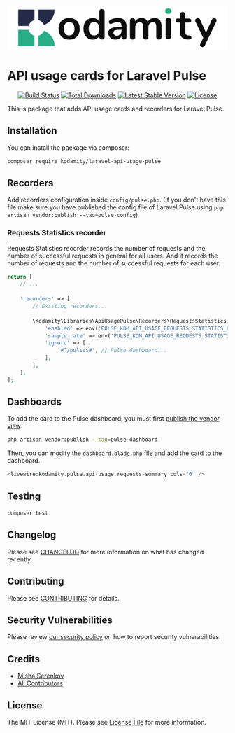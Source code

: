 <p align="center"><img src="https://raw.githubusercontent.com/Kodamity/.github/refs/heads/main/art/logo.svg" alt="Kodamity Logo"></p>

# API usage cards for Laravel Pulse

<p align="center">
<a href="https://github.com/kodamity/laravel-api-usage-pulse/actions?query=workflow%3Atests+branch%3Amain"><img src="https://img.shields.io/github/actions/workflow/status/kodamity/laravel-api-usage-pulse/tests.yml?branch=main&label=tests&style=flat-square" alt="Build Status"></a>
<a href="https://packagist.org/packages/kodamity/laravel-api-usage-pulse"><img src="https://img.shields.io/packagist/dt/kodamity/laravel-api-usage-pulse.svg?style=flat-square" alt="Total Downloads"></a>
<a href="https://packagist.org/packages/kodamity/laravel-api-usage-pulse"><img src="https://img.shields.io/packagist/v/kodamity/laravel-api-usage-pulse.svg?style=flat-square" alt="Latest Stable Version"></a>
<a href="https://packagist.org/packages/kodamity/laravel-api-usage-pulse"><img src="https://img.shields.io/packagist/l/kodamity/laravel-api-usage-pulse" alt="License"></a>
</p>


This is package that adds API usage cards and recorders for Laravel Pulse.

## Installation

You can install the package via composer:

```bash
composer require kodamity/laravel-api-usage-pulse
```

## Recorders
Add recorders configuration inside `config/pulse.php`. (If you don\'t have this file make sure you have published the config file of Laravel Pulse using `php artisan vendor:publish --tag=pulse-config`)

### Requests Statistics recorder
Requests Statistics recorder records the number of requests and the number of successful requests in general for all users.
And it records the number of requests and the number of successful requests for each user.

```php
return [
    // ...
    
    'recorders' => [
        // Existing recorders...
        
        \Kodamity\Libraries\ApiUsagePulse\Recorders\RequestsStatistics::class => [
            'enabled' => env('PULSE_KDM_API_USAGE_REQUESTS_STATISTICS_ENABLED', true),
            'sample_rate' => env('PULSE_KDM_API_USAGE_REQUESTS_STATISTICS_SAMPLE_RATE', 1),
            'ignore' => [
                '#^/pulse$#', // Pulse dashboard...
            ],
        ],
    ],
];
```

## Dashboards

To add the card to the Pulse dashboard, you must first [publish the vendor view](https://laravel.com/docs/11.x/pulse#dashboard-customization).

```bash
php artisan vendor:publish --tag=pulse-dashboard
```

Then, you can modify the `dashboard.blade.php` file and add the card to the dashboard.

```php
<livewire:kodamity.pulse.api-usage.requests-summary cols="6" />
```

## Testing

```bash
composer test
```

## Changelog

Please see [CHANGELOG](CHANGELOG.md) for more information on what has changed recently.

## Contributing

Please see [CONTRIBUTING](CONTRIBUTING.md) for details.

## Security Vulnerabilities

Please review [our security policy](../../security/policy) on how to report security vulnerabilities.

## Credits

- [Misha Serenkov](https://github.com/miserenkov)
- [All Contributors](../../contributors)

## License

The MIT License (MIT). Please see [License File](LICENSE.md) for more information.
